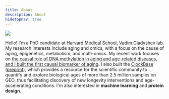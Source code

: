 ```yaml
---
title: About
description: About
hidetopnav: true
---
```



<!-- {{< sidenote  >}}
![](avatar.png)
{{< /sidenote  >}} -->

<img src="avatar.jpg" class="sidenote" style="min-width: initial; margin-top: 0rem;">

Hello! I'm a PhD candidate at [Harvard Medical School](https://hms.harvard.edu/), [Vadim Gladyshev lab](https://gladyshevlab.bwh.harvard.edu/). My research interests include aging and omics, with a focus on the cause of aging, epigenetics, metabolism, and multi-omics. My recent work focuses on [the causal role of DNA methylation in aging and age-related diseases, and I built the first causal biomarker of aging](https://www.nature.com/articles/s43587-023-00557-0). I also built the [ClockBase](https://clockbase.org) ([preprint](https://www.biorxiv.org/content/10.1101/2023.02.28.530532v1)), which provides a resource for the scientific community to quantify and explore biological ages of more than 2.5 million samples on GEO, thus facilitating discovery of new longevity interventions and age-accelerating conditions. I'm also interested in **machine learning** and **protein design**.
